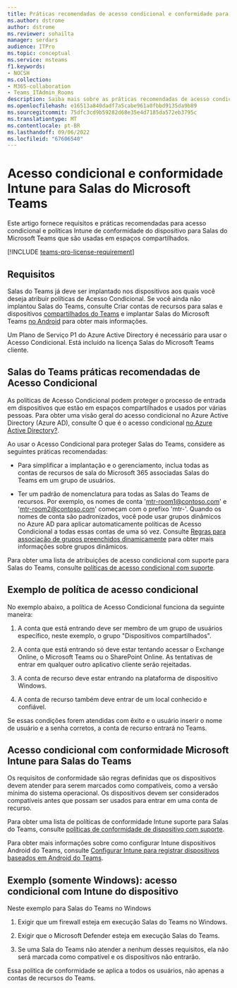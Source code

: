 ```yaml
---
title: Práticas recomendadas de acesso condicional e conformidade para Salas do Microsoft Teams
ms.author: dstrome
author: dstrome
ms.reviewer: sohailta
manager: serdars
audience: ITPro
ms.topic: conceptual
ms.service: msteams
f1.keywords:
- NOCSH
ms.collection:
- M365-collaboration
- Teams_ITAdmin_Rooms
description: Saiba mais sobre as práticas recomendadas de acesso condicional e Intune conformidade do dispositivo e as práticas recomendadas para Salas do Microsoft Teams.
ms.openlocfilehash: e16513a840dadf7a5cabe961a0fbbd9135da9b89
ms.sourcegitcommit: 75dfc3cd9b59282d68e35e4d7185da572eb3795c
ms.translationtype: MT
ms.contentlocale: pt-BR
ms.lasthandoff: 09/06/2022
ms.locfileid: "67606540"
---
```

# <a name="conditional-access-and-intune-compliance-for-microsoft-teams-rooms"></a>Acesso condicional e conformidade Intune para Salas do Microsoft Teams

Este artigo fornece requisitos e práticas recomendadas para acesso condicional e políticas Intune de conformidade do dispositivo para Salas do Microsoft Teams que são usadas em espaços compartilhados.

[!INCLUDE [teams-pro-license-requirement](../includes/teams-pro-license-requirement.md)]

## <a name="requirements"></a>Requisitos

Salas do Teams já deve ser implantado nos dispositivos aos quais você deseja atribuir políticas de Acesso Condicional. Se você ainda não implantou Salas do Teams, consulte Criar contas de recursos para salas e dispositivos [compartilhados do Teams](with-office-365.md) e implantar Salas do Microsoft Teams [no Android](../devices/collab-bar-deploy.md) para obter mais informações.

Um Plano de Serviço P1 do Azure Active Directory é necessário para usar o Acesso Condicional. Está incluído na licença Salas do Microsoft Teams cliente.

## <a name="teams-rooms-conditional-access-best-practices"></a>Salas do Teams práticas recomendadas de Acesso Condicional

As políticas de Acesso Condicional podem proteger o processo de entrada em dispositivos que estão em espaços compartilhados e usados por várias pessoas. Para obter uma visão geral do acesso condicional no Azure Active Directory (Azure AD), consulte O que é o acesso condicional [no Azure Active Directory?](/azure/active-directory/conditional-access/overview).

Ao usar o Acesso Condicional para proteger Salas do Teams, considere as seguintes práticas recomendadas:

-   Para simplificar a implantação e o gerenciamento, inclua todas as contas de recursos de sala do Microsoft 365 associadas Salas do Teams em um grupo de usuários.

-   Ter um padrão de nomenclatura para todas as Salas do Teams de recursos. Por exemplo, os nomes de conta 'mtr-room1@contoso.com' e 'mtr-room2@contoso.com' começam com o prefixo 'mtr-'.
    Quando os nomes de conta são padronizados, você pode usar grupos dinâmicos no Azure AD para aplicar automaticamente políticas de Acesso Condicional a todas essas contas de uma só vez. Consulte [Regras para associação de grupos preenchidos dinamicamente](/azure/active-directory/enterprise-users/groups-dynamic-membership) para obter mais informações sobre grupos dinâmicos.

Para obter uma lista de atribuições de acesso condicional com suporte para Salas do Teams, consulte [políticas de acesso condicional com suporte](supported-ca-and-compliance-policies.md#supported-conditional-access-policies).

## <a name="example-conditional-access-policy"></a>Exemplo de política de acesso condicional

No exemplo abaixo, a política de Acesso Condicional funciona da seguinte maneira:

1.  A conta que está entrando deve ser membro de um grupo de usuários específico, neste exemplo, o grupo "Dispositivos compartilhados".

2.  A conta que está entrando só deve estar tentando acessar o Exchange Online, o Microsoft Teams ou o SharePoint Online. As tentativas de entrar em qualquer outro aplicativo cliente serão rejeitadas.

3.  A conta de recurso deve estar entrando na plataforma de dispositivo Windows.

4.  A conta de recurso também deve entrar de um local conhecido e confiável.

Se essas condições forem atendidas com êxito e o usuário inserir o nome de usuário e a senha corretos, a conta de recurso entrará no Teams.

## <a name="conditional-access-with-microsoft-intune-compliance-for-teams-rooms"></a>Acesso condicional com conformidade Microsoft Intune para Salas do Teams

Os requisitos de conformidade são regras definidas que os dispositivos devem atender para serem marcados como compatíveis, como a versão mínima do sistema operacional. Os dispositivos devem ser considerados compatíveis antes que possam ser usados para entrar em uma conta de recurso.

Para obter uma lista de políticas de conformidade Intune suporte para Salas do Teams, consulte [políticas de conformidade de dispositivo com suporte](supported-ca-and-compliance-policies.md#supported-device-compliance-policies).

Para obter mais informações sobre como configurar Intune dispositivos Android do Teams, consulte [Configurar Intune para registrar dispositivos baseados em Android do Teams](../devices/phones-displays-deploy.md#configure-intune-to-enroll-teams-android-based-devices).

## <a name="example-windows-only-conditional-access-with-intune-device-compliance"></a>Exemplo (somente Windows): acesso condicional com Intune do dispositivo

Neste exemplo para Salas do Teams no Windows

1. Exigir que um firewall esteja em execução Salas do Teams no Windows.

2. Exigir que o Microsoft Defender esteja em execução Salas do Teams.

3. Se uma Sala do Teams não atender a nenhum desses requisitos, ela não será marcada como compatível e os dispositivos não entrarão.

Essa política de conformidade se aplica a todos os usuários, não apenas a contas de recursos do Teams.
